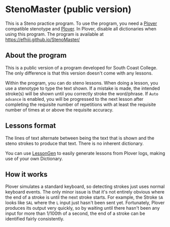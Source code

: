 # StenoMaster (public version)

This is a Steno practice program. To use the program, you need a [Plover](https://www.openstenoproject.org/plover/) compatible stenotype and [Plover](https://www.openstenoproject.org/plover/). In Plover, disable all dictionaries when using this program. The program is available at <https://efhiii.github.io/StenoMaster/>

## About the program

This is a public version of a program developed for South Coast College. The only difference is that this version doesn't come with any lessons.

Within the program, you can do steno lessons. When doing a lesson, you use a stenotype to type the text shown. If a mistake is made, the intended stroke(s) will be shown until you correctly stroke the word/phrase. If `Auto advance` is enabled, you will be progressed to the next lesson after completing the requisite number of repetitions with at least the requisite number of times at or above the requisite accuracy.

## Lessons format

The lines of text alternate between being the text that is shown and the steno strokes to produce that text. There is no inherent dictionary.

You can use [LessonGen](https://github.com/EFHIII/LessonGen) to easily generate lessons from Plover logs, making use of your own Dictionary.

## How it works

Plover simulates a standard keyboard, so detecting strokes just uses normal keyboard events. The only minor issue is that it's not entirely obvious where the end of a stroke is until the next stroke starts. For example, the Stroke `SA` looks like `SAL` where the `L` input just hasn't been sent yet. Fortunately, Plover produces its output very quickly, so by waiting until there hasn't been any input for more than 1/100th of a second, the end of a stroke can be identified fairly consistently.
